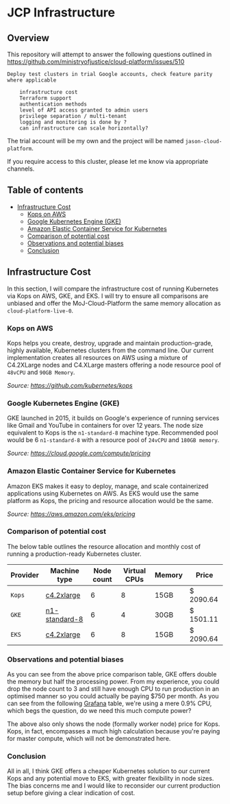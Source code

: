 # JCP Infrastructure

## Overview
This repository will attempt to answer the following questions outlined in https://github.com/ministryofjustice/cloud-platform/issues/510

```
Deploy test clusters in trial Google accounts, check feature parity where applicable

    infrastructure cost
    Terraform support
    authentication methods
    level of API access granted to admin users
    privilege separation / multi-tenant
    logging and monitoring is done by ?
    can infrastructure can scale horizontally?
```

The trial account will be my own and the project will be named `jason-cloud-platform`. 

If you require access to this cluster, please let me know via appropriate channels. 

## Table of contents
  * [Infrastructure Cost](#infrastructure-cost)
     * [Kops on AWS](#kops-on-aws)
     * [Google Kubernetes Engine (GKE)](#google-Kubernetes-Engine-(gke))
     * [Amazon Elastic Container Service for Kubernetes](#amazon-elastic-container-service-for-kubernetes)
     * [Comparison of potential cost](#comparison-of-potential-cost)
     * [Observations and potential biases](#observations-and-potential-biases)
     * [Conclusion](#conclusion)

## Infrastructure Cost
In this section, I will compare the infrastructure cost of running Kubernetes via Kops on AWS, GKE, and EKS. I will try to ensure all comparisons are unbiased and offer the MoJ-Cloud-Platform the same memory allocation as `cloud-platform-live-0`. 

### Kops on AWS
Kops helps you create, destroy, upgrade and maintain production-grade, highly available, Kubernetes clusters from the command line. Our current implementation creates all resources on AWS using a mixture of C4.2XLarge nodes and C4.XLarge masters offering a node resource pool of `48vCPU` and `90GB Memory`. 

*Source: https://github.com/kubernetes/kops*

### Google Kubernetes Engine (GKE)
GKE launched in 2015, it builds on Google's experience of running services like Gmail and YouTube in containers for over 12 years. The node size equivalent to Kops is the `n1-standard-8` machine type. Recommended pool would be 6 `n1-standard-8` with a resource pool of `24vCPU` and `180GB memory`. 

*Source: https://cloud.google.com/compute/pricing*

### Amazon Elastic Container Service for Kubernetes
Amazon EKS makes it easy to deploy, manage, and scale containerized applications using Kubernetes on AWS. As EKS would use the same platform as Kops, the pricing and resource allocation would be the same. 

*Source: https://aws.amazon.com/eks/pricing*

### Comparison of potential cost
The below table outlines the resource allocation and monthly cost of running a production-ready Kubernetes cluster. 

Provider | Machine type | Node count | Virtual CPUs | Memory | Price
--- | --- | --- | --- | --- | --- |
`Kops` | [c4.2xlarge](https://calculator.s3.amazonaws.com/index.html) | 6 | 8 | 15GB | $ 2090.64
`GKE` | [n1-standard-8](https://cloud.google.com/products/calculator/#id=c62c7228-9ece-4ebf-b340-468e3b1beaf8)  | 6 | 4 | 30GB | $ 1501.11
`EKS` | [c4.2xlarge](https://calculator.s3.amazonaws.com/index.html) | 6 | 8 | 15GB | $ 2090.64

### Observations and potential biases
As you can see from the above price comparison table, GKE offers double the memory but half the processing power. From my experience, you could drop the node count to 3 and still have enough CPU to run production in an optimised manner so you could actually be paying $750 per month. As you can see from the following [Grafana](https://grafana.apps.cloud-platform-live-0.k8s.integration.dsd.io/d/sMuSBeLiz/kubernetes-cluster-status?orgId=1) table, we're using a mere 0.9% CPU, which begs the question, do we need this much compute power?

The above also only shows the node (formally worker node) price for Kops. Kops, in fact, encompasses a much high calculation because you're paying for master compute, which will not be demonstrated here.

### Conclusion
All in all, I think GKE offers a cheaper Kubernetes solution to our current Kops and any potential move to EKS, with greater flexibility in node sizes. The bias concerns me and I would like to reconsider our current production setup before giving a clear indication of cost. 
